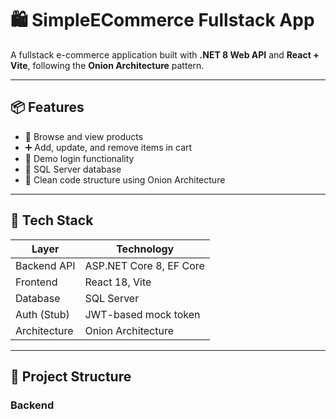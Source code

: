 # 🛍️ SimpleECommerce Fullstack App

A fullstack e-commerce application built with **.NET 8 Web API** and **React + Vite**, following the **Onion Architecture** pattern.

---

## 📦 Features

- 🛒 Browse and view products
- ➕ Add, update, and remove items in cart
- 👤 Demo login functionality
- 🧩 SQL Server database
- 🎯 Clean code structure using Onion Architecture

---

## 🧱 Tech Stack

| Layer        | Technology            |
|--------------|-----------------------|
| Backend API  | ASP.NET Core 8, EF Core |
| Frontend     | React 18, Vite         |
| Database     | SQL Server             |
| Auth (Stub)  | JWT-based mock token   |
| Architecture | Onion Architecture     |

---

## 📁 Project Structure

### Backend
